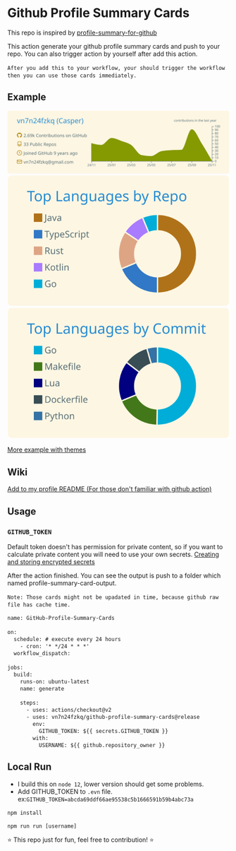 # Github Profile Summary Cards

This repo is inspired by [profile-summary-for-github](https://github.com/tipsy/profile-summary-for-github)

This action generate your github profile summary cards and push to your repo.
You can also trigger action by yourself after add this action.

`After you add this to your workflow, your should trigger the workflow then you can use those cards immediately.`
## Example
![](https://raw.githubusercontent.com/vn7n24fzkq/vn7n24fzkq/master/profile-summary-card-output/solarized/0-profile-details.svg)
![](https://raw.githubusercontent.com/vn7n24fzkq/vn7n24fzkq/master/profile-summary-card-output/solarized/1-repos-per-language.svg)
![](https://raw.githubusercontent.com/vn7n24fzkq/vn7n24fzkq/master/profile-summary-card-output/solarized/2-most-commit-language.svg)

[More example with themes](https://github.com/vn7n24fzkq/vn7n24fzkq/tree/master/profile-summary-card-output)

## Wiki
[Add to my profile README (For those don't familiar with github action)](https://github.com/vn7n24fzkq/github-profile-summary-cards/wiki/Add-to-my-profile-README)

## Usage

### `GITHUB_TOKEN`

Default token doesn't has permission for private content, so if you want to calculate private content you will need to use your own secrets.
[Creating and storing encrypted secrets](https://docs.github.com/en/actions/configuring-and-managing-workflows/creating-and-storing-encrypted-secrets)

After the action finished. You can see the output is push to a folder which named profile-summary-card-output.

`Note: Those cards might not be upadated in time, because github raw file has cache time.`

```ymal
name: GitHub-Profile-Summary-Cards

on:
  schedule: # execute every 24 hours
    - cron: '* */24 * * *'
  workflow_dispatch:

jobs:
  build:
    runs-on: ubuntu-latest
    name: generate

    steps:
      - uses: actions/checkout@v2
      - uses: vn7n24fzkq/github-profile-summary-cards@release
        env:
          GITHUB_TOKEN: ${{ secrets.GITHUB_TOKEN }}
        with:
          USERNAME: ${{ github.repository_owner }}
```

## Local Run
- I build this on  `node 12`, lower version should get some problems.
- Add GITHUB_TOKEN to `.evn` file. ex:`GITHUB_TOKEN=abcda69ddf66ae95538c5b1666591b59b4abc73a`
```
npm install
```
```
npm run run [username]
```
:star: This repo just for fun, feel free to contribution! :star:

